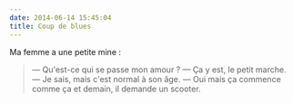 ```yaml
---
date: 2014-06-14 15:45:04
title: Coup de blues
---
```


Ma femme a une petite mine :

> — Qu'est-ce qui se passe mon amour ?
> — Ça y est, le petit marche.
> — Je sais, mais c'est normal à son âge.
> — Oui mais ça commence comme ça et demain, il demande un scooter.

